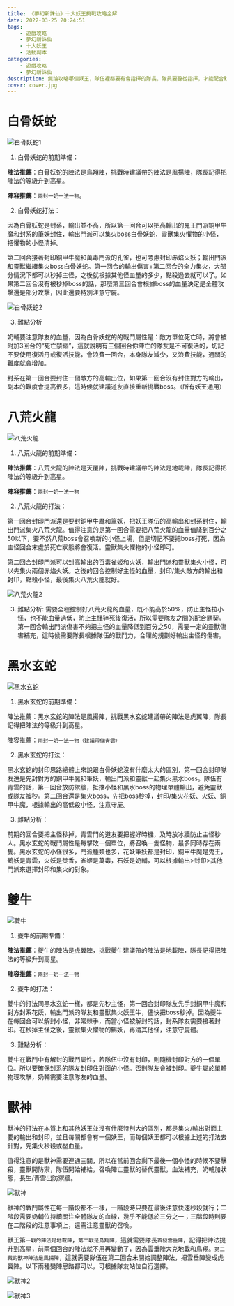 ```yaml
---
title: 《夢幻新誅仙》十大妖王挑戰攻略全解
date: 2022-03-25 20:24:51
tags: 
    - 遊戲攻略
    - 夢幻新誅仙
    - 十大妖王
    - 活動副本
categories:
    - 遊戲攻略
    - 夢幻新誅仙
description: 無論攻略哪個妖王，隊伍裡都要有會指揮的隊長，隊員要聽從指揮，才能配合默契，順利通關。
cover: cover.jpg
---
```


# 白骨妖蛇

![白骨妖蛇1](https://i.imgur.com/cK5jJ3R.png)

1. 白骨妖蛇的前期準備：

**陣法推薦**：白骨妖蛇的陣法是鳥翔陣，挑戰時建議帶的陣法是風揚陣，隊長記得把陣法的等級升到高星。

**陣容推薦**：`兩封一奶一法一物`。

2. 白骨妖蛇打法：

因為白骨妖蛇是封系，輸出並不高，所以第一回合可以把高輸出的鬼王門派銅甲牛魔和封系的筆妖封住，輸出門派可以集火boss白骨妖蛇，靈獸集火懼物的小怪，把懼物的小怪清掉。

第二回合接著封印銅甲牛魔和萬毒門派的孔雀，也可考慮封印赤焰火妖；輸出門派和靈獸繼續集火boss白骨妖蛇。第一回合的輸出傷害+第二回合的全力集火，大部分情況下都可以秒掉主怪，之後就根據其他怪血量的多少，點殺過去就可以了。如果第二回合沒有被秒掉boss的話，那麼第三回合會根據boss的血量決定是全體攻擊還是部分攻擊，因此還要特別注意守屍。

![白骨妖蛇2](https://i.imgur.com/EVMjXYd.png)

3. 難點分析

奶輔要注意隊友的血量，因為白骨妖蛇的的戰鬥屬性是：敵方單位死亡時，將會被附加3回合的“死亡禁錮”，這就說明有三個回合你陣亡的隊友是不可復活的，切記不要使用復活丹或復活技能，會浪費一回合，本身隊友減少，又浪費技能，通關的難度就會增加。

封系在第一回合要封住一個敵方的高輸出位，如果第一回合沒有封住對方的輸出，副本的難度會提高很多，這時候就建議道友直接重新挑戰boss。（所有妖王通用）

# 八荒火龍

![八荒火龍](https://i.imgur.com/T7Y671w.png)

1. 八荒火龍的前期準備：

**陣法推薦**：八荒火龍的陣法是天覆陣，挑戰時建議帶的陣法是地載陣，隊長記得把陣法的等級升到高星。

**陣容推薦**：`兩封一奶一法一物`

2. 八荒火龍的打法：

第一回合封印門派還是要封銅甲牛魔和筆妖，把妖王隊伍的高輸出和封系封住，輸出門派集火八荒火龍。值得注意的是第一回合需要把八荒火龍的血量值降到百分之50以下，要不然八荒boss會召喚新的小怪上場，但是切記不要把boss打死，因為主怪回合末處於死亡狀態將會復活。靈獸集火懼物的小怪即可。

第二回合封印門派可以封高輸出的百毒雀姬和火妖，輸出門派和靈獸集火小怪，可以先集火兩個赤焰火妖。之後的回合控制好主怪的血量，封印/集火敵方的輸出和封印，點殺小怪，最後集火八荒火龍就好。

![八荒火龍2](https://i.imgur.com/HFUxw4u.png)

3. 難點分析:
需要全程控制好八荒火龍的血量，既不能高於50%，防止主怪拉小怪，也不能血量過低，防止主怪猝死後復活，所以需要隊友之間的配合默契。第一回合輸出門派傷害不夠把主怪的血量降低到百分之50，需要一定的靈獸傷害補充，這時候需要隊長根據隊伍的戰鬥力，合理的規劃好輸出主怪的傷害。

# 黑水玄蛇

![黑水玄蛇](https://i.imgur.com/Sfr1X2s.png)

1. 黑水玄蛇的前期準備：

陣法推薦：黑水玄蛇的陣法是風揚陣，挑戰黑水玄蛇建議帶的陣法是虎翼陣，隊長記得把陣法的等級升到高星。

陣容推薦：`兩封一奶一法一物（建議帶個青雲）`

2. 黑水玄蛇的打法：

黑水玄蛇的封印思路總體上來說跟白骨妖蛇沒有什麼太大的區別，第一回合封印隊友還是先封對方的銅甲牛魔和筆妖，輸出門派和靈獸一起集火黑水boss。隊伍有青雲的話，第一回合放防禦牆，抵擋小怪和黑水boss的物理單體輸出，避免靈獸或隊友被秒。第二回合還是集火boss，先把boss秒掉，封印/集火花妖、火妖、銅甲牛魔，根據輸出的高低殺小怪，注意守屍。

3. 難點分析：

前期的回合要把主怪秒掉，青雲門的道友要把握好時機，及時放冰牆防止主怪秒人。黑水玄蛇的戰鬥屬性是每擊敗一個單位，將召喚一隻怪物，最多同時存在兩隻。黑水玄蛇的小怪很多，門派種類也多，花妖筆妖都是封印，銅甲牛魔是鬼王，鶴妖是青雲，火妖是焚香，雀姬是萬毒，石妖是奶輔，可以根據輸出>封印>其他門派來選擇封印和集火的對象。

# 夔牛

![夔牛](https://i.imgur.com/NeuyrrM.png)

1. 夔牛的前期準備：

**陣法推薦**：夔牛的陣法是虎翼陣，挑戰夔牛建議帶的陣法是地載陣，隊長記得把陣法的等級升到高星。

**陣容推薦**：`兩封一奶一法一物`

2. 夔牛的打法：

夔牛的打法同黑水玄蛇一樣，都是先秒主怪，第一回合封印隊友先手封銅甲牛魔和對方封系花妖，輸出門派的隊友和靈獸集火妖王牛，儘快把boss秒掉。因為夔牛在每回合可以解封小怪，非常棘手，而當小怪被解封的話，封系隊友需要接著封印。在秒掉主怪之後，靈獸集火懼物的鶴妖，再清其他怪，注意守屍體。

3. 難點分析：

夔牛在戰鬥中有解封的戰鬥屬性，若隊伍中沒有封印，則隨機封印對方的一個單位。所以要確保封系的隊友封印住對面的小怪。否則隊友會被封印。夔牛屬於單體物理攻擊，奶輔需要注意隊友的血量。

# 獸神

獸神的打法在本質上和其他妖王並沒有什麼特別大的區別，都是集火/輸出對面主要的輸出和封印，並且每關都會有一個妖王，而每個妖王都可以根據上述的打法去針對，先集火秒殺或壓血量。

值得注意的是獸神需要連通三關，所以在當前回合剩下最後一個小怪的時候不要擊殺，靈獸開防禦，隊伍開始補給，召喚陣亡靈獸的替代靈獸，血法補充，奶輔加狀態，長生/青雲出防禦牆。

![獸神](https://i.imgur.com/6Doy6Ki.png)

獸神的戰鬥屬性在每一階段都不一樣，一階段時只要在最後注意快速秒殺就行；二階段需要奶輔位持續關注全體隊友的血線，幾乎不能低於三分之一；三階段時則要在二階段的注意事項上，還需注意靈獸的召喚。

獸王第`一戰的陣法是地載陣`，`第二戰是鳥翔陣`，這就需要隊長`首發雲垂陣`，記得把陣法提升到高星，前兩個回合的陣法就不用再變動了，因為雲垂陣大克地載和鳥翔。`第三戰的獸神陣法是風揚陣`，這就需要隊伍在第二回合末開始調整陣法，把雲垂陣變成虎翼陣。以下兩種變陣思路都可以，可根據隊友站位自行選擇。

![獸神2](https://i.imgur.com/6Doy6Ki.png)

![獸神3](https://i.imgur.com/0GktDgo.png)
